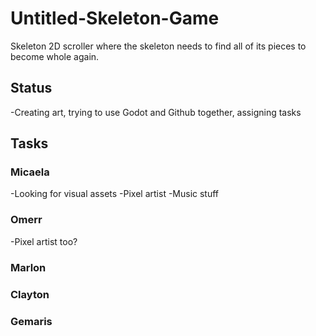 # Untitled-Skeleton-Game
Skeleton 2D scroller where the skeleton needs to find all of its pieces to become whole again.
## Status
-Creating art, trying to use Godot and Github together, assigning tasks
## Tasks
### Micaela
-Looking for visual assets
-Pixel artist
-Music stuff
### Omerr
-Pixel artist too?
### Marlon

### Clayton

### Gemaris
